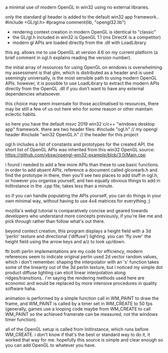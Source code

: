 a minimal use of modern OpenGL in win32 using no external libraries.

only the standard gl header is added to the default win32 app framework..
#include <GL/gl.h>
#pragma comment(lib, "opengl32.lib")

* rendering context creation in modern OpenGL is identical to "classic"
* the GL/gl.h included in win32 is OpenGL 1.1 (ms DirectX is a competitor)
* modern gl APIs are loaded directly from the .dll with LoadLibrary

this eg. allows me to use OpenGL at version 4.6 on my current platform (a brief comment in ogl.h explains reading the version number).

the initial array of resources for using OpenGL on windows is overwhelming. my assessment is that glm, which is distributed as a header and is used seemingly universally, is the most sensible path to using modern OpenGL APIs. however, it is possible to use LoadLibrary to extract the modern APIs directly from the OpenGL .dll if you don't want to have any external dependencies whatsoever.

this choice may seem insensate for those acclimatised to resources, there may be still a few of us out here who for some reason or other maintain eclectic habits.


so here you have the default msvc 2019 win32 c/c++ "windows desktop app" framework. there are two header files:
#include "ogl.h"	//	my opengl header
#include "win32 OpenGL.h" //  the header for this project

ogl.h includes a list of constants and prototypes for the created API. the short list of OpenGL APIs was inherited from this win32 OpenGL source:
https://github.com/vbsw/opengl-win32-example/blob/3.0/Main.cpp

i found i needed to add a few more APIs than these to use basic functions. in order to add absent APIs, reference a document called glcorearb.h and find the prototype in there, then you'll see two places to add stuff in ogl.h, or however you organise yourself, and two equally obvious things to add in InitInstance in the .cpp file, takes less than a minute.

so if you can handle populating the APIs yourself, you can do things in your own minimal way, without having to use 4x4 matrices for everything ;)

mozilla's webgl tutorial is comparatively concise and geared towards developers who understand more concepts previously, if you're like me and pick through rather than follow what's out there.


beyond contect creation, this program displays a height field with a 3d 'perlin' texture and directional ('diffuse') lighting. you can 'fly over' the height field using the arrow keys and a/z to look up/down.

ftr both perlin implementations are my code for efficiency, modern references seem to indicate original perlin used 2d vector random values, which i don't remember. shaping the interpolator with an 's' function takes some of the linearity out of the 3d perlin texture, but i noticed my simple dot product diffuse lighting can elicit linear interpolation along ridges/transitions.. i'm saying the rendering methods used here are economic and would be replaced by more intensive procedures in quality software haha.

animation is performed by a simple function call in WM_PAINT to draw the frame, and WM_PAINT is called by a timer set in WM_CREATE to 50 fps (generally, games use a looping code maybe from WM_CREATE to call WM_PAINT so the achieved framerate can be measured, not the windows timer function).

all of the OpenGL setup is called from InitInstance, which runs before WM_CREATE. i don't know if that's the best or standard way to do it, it worked that way for me. hopefully this source is simple and clear enough so you can add OpenGL to whatever you have.
